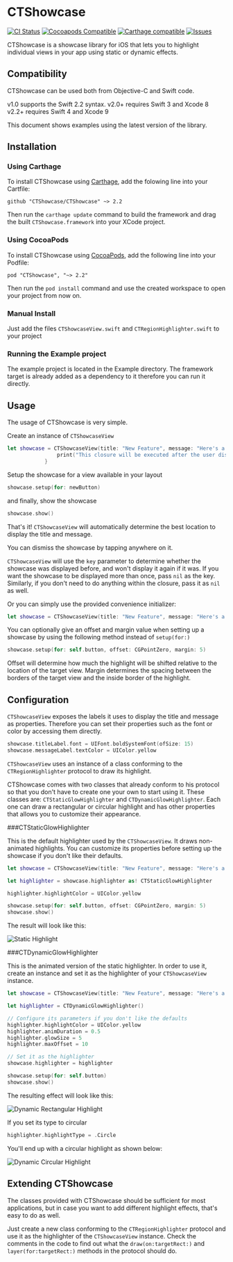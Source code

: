 # CTShowcase

[![CI Status](http://img.shields.io/travis/scihant/CTShowcase.svg?style=flat)](https://travis-ci.org/scihant/CTShowcase)
[![Cocoapods Compatible](https://img.shields.io/cocoapods/v/CTShowcase.svg)](https://img.shields.io/cocoapods/v/CTShowcase.svg)
[![Carthage compatible](https://img.shields.io/badge/Carthage-compatible-4BC51D.svg?style=flat)](https://github.com/Carthage/Carthage)
[![Issues](https://img.shields.io/github/issues/scihant/CTShowcase.svg?style=flat)](http://www.github.com/scihant/CTShowcase/issues?state=open)

CTShowcase is a showcase library for iOS that lets you to highlight individual views in your app using static or dynamic effects.

## Compatibility

CTShowcase can be used both from Objective-C and Swift code.

v1.0 supports the Swift 2.2 syntax.
v2.0+ requires Swift 3 and Xcode 8
v2.2+ requires Swift 4 and Xcode 9

This document shows examples using the latest version of the library.

## Installation

### Using Carthage

To install CTShowcase using [Carthage](https://github.com/Carthage/Carthage), add the folowing line into your Cartfile:

	github "CTShowcase/CTShowcase" ~> 2.2

Then run the `carthage update` command to build the framework and drag the built `CTShowcase.framework` into your XCode project.

### Using CocoaPods

To install CTShowcase using [CocoaPods](http://cocoapods.org), add the following line into your Podfile:

    pod "CTShowcase", "~> 2.2"

Then run the `pod install` command and use the created workspace to open your project from now on.  

### Manual Install

Just add the files `CTShowcaseView.swift` and `CTRegionHighlighter.swift` to your project

### Running the Example project

The example project is located in the Example directory. The framework target is already added as a dependency to it therefore you can run it directly. 

## Usage

The usage of CTShowcase is very simple.

Create an instance of `CTShowcaseView`

```swift
let showcase = CTShowcaseView(title: "New Feature", message: "Here's a brand new button you can tap!", key: @"displayed") { () -> () in
                print("This closure will be executed after the user dismisses the showcase")
            }
```

Setup the showcase for a view available in your layout

```swift
showcase.setup(for: newButton)
```

and finally, show the showcase

```swift
showcase.show()
```

That's it! `CTShowcaseView` will automatically determine the best location to display the title and message.

You can dismiss the showcase by tapping anywhere on it. 

`CTShowcaseView` will use the `key` parameter to determine whether the showcase was displayed before, and won't display it again if it was. If you want the showcase to be displayed more than once, pass `nil` as the key. Similarly, if you don't need to do anything within the closure, pass it as `nil` as well.

Or you can simply use the provided convenience initializer:

```swift
let showcase = CTShowcaseView(title: "New Feature", message: "Here's a brand new button you can tap!")
```

You can optionally give an offset and margin value when setting up a showcase by using the following method instead of `setup(for:)`

```swift
showcase.setup(for: self.button, offset: CGPointZero, margin: 5)
```

Offset will determine how much the highlight will be shifted relative to the location of the target view.
Margin determines the spacing between the borders of the target view and the inside border of the highlight.

## Configuration

`CTShowcaseView` exposes the labels it uses to display the title and message as properties.
Therefore you can set their properties such as the font or color by accessing them directly.

```swift
showcase.titleLabel.font = UIFont.boldSystemFont(ofSize: 15)
showcase.messageLabel.textColor = UIColor.yellow
```

`CTShowcaseView` uses an instance of a class conforming to the `CTRegionHighlighter` protocol to draw its highlight.

CTShowcase comes with two classes that already conform to his protocol so that you don't have to create one your own to start using it. These classes are: `CTStaticGlowHighlighter` and `CTDynamicGlowHighlighter`. Each one can draw a rectangular or circular highlight and has other properties that allows you to customize their appearance.

###CTStaticGlowHighlighter

This is the default highlighter used by the `CTShowcaseView`. It draws non-animated highlights.
You can customize its properties before setting up the showcase if you don't like their defaults.

```swift
let showcase = CTShowcaseView(title: "New Feature", message: "Here's a brand new button you can tap!")

let highlighter = showcase.highlighter as! CTStaticGlowHighlighter

highlighter.highlightColor = UIColor.yellow

showcase.setup(for: self.button, offset: CGPointZero, margin: 5)
showcase.show()
```
The result will look like this:

![Static Highlight](https://s3.amazonaws.com/tek-files/static.png)

###CTDynamicGlowHighlighter

This is the animated version of the static highlighter. In order to use it, create an instance and set it as the highlighter of your `CTShowcaseView` instance.

```swift
let showcase = CTShowcaseView(title: "New Feature", message: "Here's a brand new button you can tap!")

let highlighter = CTDynamicGlowHighlighter()

// Configure its parameters if you don't like the defaults
highlighter.highlightColor = UIColor.yellow
highlighter.animDuration = 0.5
highlighter.glowSize = 5
highlighter.maxOffset = 10

// Set it as the highlighter
showcase.highlighter = highlighter

showcase.setup(for: self.button)
showcase.show()
```

The resulting effect will look like this:

![Dynamic Rectangular Highlight](https://s3.amazonaws.com/tek-files/dynamic_rect.gif)

If you set its type to circular

```swift
highlighter.highlightType = .Circle
```

You'll end up with a circular highlight as shown below:

![Dynamic Circular Highlight](https://s3.amazonaws.com/tek-files/dynamic_circle.gif)

## Extending CTShowcase

The classes provided with CTShowcase should be sufficient for most applications, but in case you want to add different highlight effects, that's easy to do as well.

Just create a new class conforming to the `CTRegionHighlighter` protocol and use it as the highlighter of the `CTShowcaseView` instance. Check the comments in the code to find out what the `draw(on:targetRect:)` and  `layer(for:targetRect:)` methods in the protocol should do.
